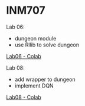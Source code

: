 # INM707

Lab 06:
- dungeon module
- use Rllib to solve dungeon

[Lab06 - Colab](https://colab.research.google.com/drive/1uW14-vnLRy0avf5XIvxbRCR71ShUPzXH?usp=sharing)

Lab 08:
- add wrapper to dungeon
- implement DQN

[Lab08 - Colab](https://colab.research.google.com/drive/1_D2AJNoEo9dHkCeSSwgfCTZZn_fC23M6?usp=sharing)
